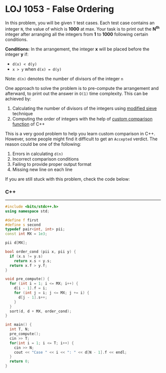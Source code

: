 # LOJ 1053 - False Ordering

In this problem, you will be given `T` test cases. Each test case contains an integer `N`, the value of which is **1000** at max. Your task is to print out the **N<sup>th</sup>** integer after arranging all the integers from **1** to **1000** following certain conditions.

**Conditions:** In the arrangement, the integer **x** will be placed before the integer **y** if: 
* `d(x) < d(y)`
* `x > y` when `d(x) = d(y)`

Note: `d(n)` denotes the number of divisors of the integer `n`

One approach to solve the problem is to pre-compute the arrangement and afterward, to print out the answer in `O(1)` time complexity. This can be achieved by:
1. Calculating the number of divisors of the integers using [modified sieve](https://codeforces.com/blog/entry/22229) technique
2. Computing the order of integers with the help of [custom comparison function](https://youtu.be/3pvZhwp0U9w) of C++

This is a very good problem to help you learn custom comparison in C++. However, some people might find it difficult to get an `Accepted` verdict. The reason could be one of the following:

1. Errors in calculating `d(n)`
2. Incorrect comparison conditions
3. Failing to provide proper output format
4. Missing new line on each line

If you are still stuck with this problem, check the code below:

### C++
-----
```cpp
#include <bits/stdc++.h>
using namespace std;

#define f first
#define s second
typedef pair<int, int> pii;
const int MX = 1e3;

pii d[MX];

bool order_cond (pii x, pii y) {
  if (x.s != y.s)
    return x.s < y.s;
  return x.f > y.f;
}

void pre_compute() {
  for (int i = 1; i <= MX; i++) {
    d[i - 1].f = i;
    for (int j = i; j <= MX; j += i) {
      d[j - 1].s++;
    }
  }
  sort(d, d + MX, order_cond);
}

int main() {
  int T, N;
  pre_compute();
  cin >> T;
  for(int i = 1; i <= T; i++) {
    cin >> N;
    cout << "Case " << i << ": " << d[N - 1].f << endl;
  }
  return 0;
}
```
